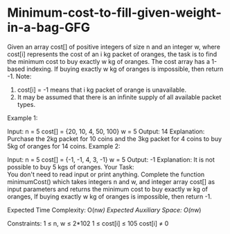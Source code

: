 # Minimum-cost-to-fill-given-weight-in-a-bag-GFG
Given an array cost[] of positive integers of size n and an integer w, where cost[i] represents the cost of an i kg packet of oranges, the task is to find the minimum cost to buy exactly w kg of oranges. The cost array has a 1-based indexing. If buying exactly w kg of oranges is impossible, then return -1.
Note:
1. cost[i] = -1 means that i kg packet of orange is unavailable.
2. It may be assumed that there is an infinite supply of all available packet types.

Example 1:

Input: 
n = 5
cost[] = {20, 10, 4, 50, 100} 
w = 5
Output: 
14
Explanation: 
Purchase the 2kg packet for 10 coins and the 3kg packet for 4 coins to buy 5kg of oranges for 14 coins.
Example 2:

Input: 
n = 5
cost[] = {-1, -1, 4, 3, -1}
w = 5
Output: 
-1
Explanation: 
It is not possible to buy 5 kgs of oranges.
Your Task:  
You don't need to read input or print anything. Complete the function minimumCost() which takes integers n and w, and integer array cost[] as input parameters and returns the minimum cost to buy exactly w kg of oranges, If buying exactly w kg of oranges is impossible, then return -1.

Expected Time Complexity: O(n*w)
Expected Auxiliary Space: O(n*w)

Constraints:
1 ≤ n, w ≤ 2*102
1 ≤ cost[i] ≤ 105
cost[i] ≠ 0
